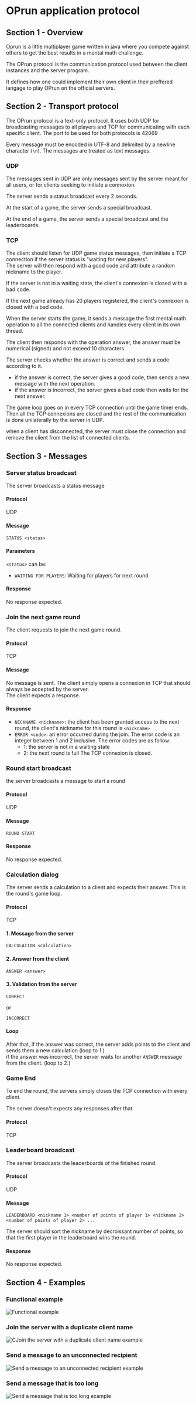 # OPrun application protocol

## Section 1 - Overview

Oprun is a little multiplayer game written in java where you compete against others 
to get the best results in a mental math challenge.

The OPrun protocol is the communication protocol used between the client instances and the server 
program.

It defines how one could implement their own client in their preffered langage to play
OPrun on the official servers.

## Section 2 - Transport protocol
The OPrun protocol is a text-only protocol. It uses both UDP for broadcasting messages to 
all players and TCP for communicating with each specific client. The port to be used for 
both protocols is 42069

Every message must be encoded in UTF-8 and delimited by a newline character
(`\n`). The messages are treated as text messages.

### UDP

The messages sent in UDP are only messages sent by the server meant for all users, or for
clients seeking to initiate a connexion.

The server sends a status broadcast every 2 seconds.

At the start of a game, the server sends a special broadcast.

At the end of a game, the server sends a special broadcast and the leaderboards.

### TCP

The client should listen for UDP game status messages, then initiate a TCP connection if 
the server status is "waiting for new players".  
The server will then respond with a good code and attribute a random nickname to the player.

If the server is not in a waiting state, the client's connexion is closed with a bad code.

If the next game already has 20 players registered, the client's connexion is closed with a bad code.

When the server starts the game, it sends a message the first mental math operation to all the connected
clients and handles every client in its own thread.

The client then responds with the operation answer, the answer must be numerical (signed) and not exceed 10 characters

The server checks whether the answer is correct and sends a code according to it.
- if the answer is correct, the server gives a good code, then sends a new message with the next operation.
- if the answer is incorrect, the server gives a bad code then waits for the next answer.

The game loop goes on in every TCP connection until the game timer ends. Then all the TCP connexions are closed
and the rest of the communication is done unilaterally by the server in UDP.

when a client has disconnected, the server must close the connection and remove
the client from the list of connected clients.

## Section 3 - Messages

### Server status broadcast

The server broadcasts a status message

#### Protocol
UDP

#### Message
```
STATUS <status>
```

#### Parameters
`<status>` can be:
- `WAITING FOR PLAYERS`: Waiting for players for next round

#### Response
No response expected.

### Join the next game round

The client requests to join the next game round.

#### Protocol
TCP

#### Message
No message is sent. The client simply opens a connexion in TCP that should always be accepted by the server.  
The client expects a response.

#### Response

- `NICKNAME <nickname>`: the client has been granted access to the next round, the client's nickname for this round is `<nickname>`
- `ERROR <code>`: an error occurred during the join. The error code is an
  integer between 1 and 2 inclusive. The error codes are as follow:
  - 1: the server is not in a waiting state
  - 2: the next round is full
  The TCP connexion is closed.

### Round start broadcast

the server broadcasts a message to start a round

#### Protocol
UDP

#### Message
```
ROUND START
```
#### Response

No response expected.

### Calculation dialog

The server sends a calculation to a client and expects their answer. This is the round's game loop.

#### Protocol
TCP

#### 1. Message from the server
```
CALCULATION <calculation>
```

#### 2. Answer from the client
```
ANSWER <answer>
```

#### 3. Validation from the server
```
CORRECT
```
or
```
INCORRECT
```

#### Loop
After that, if the answer was correct, the server adds points to the client and sends them a new calculation (loop to 1.)  
if the answer was incorrect, the server waits for another `ANSWER` message from the client. (loop to 2.)

### Game End

To end the round, the servers simply closes the TCP connection with every client. 

The server doesn't expects any responses after that.

#### Protocol
TCP

### Leaderboard broadcast

The server broadcasts the leaderboards of the finished round.

#### Protocol
UDP

#### Message
```
LEADERBOARD <nickname 1> <number of points of player 1> <nickname 2> <number of points of player 2> ...
```
The server should sort the nickname by decroissant number of points, so that the first player in the leaderboard
wins the round.

#### Response
No response expected.

## Section 4 - Examples

### Functional example

![Functional example](./images/example-1-functional-example.png)

### Join the server with a duplicate client name

![CJoin the server with a duplicate client name example](./images/example-2-join-the-server-with-a-duplicate-client-name.png)

### Send a message to an unconnected recipient

![Send a message to an unconnected recipient example](./images/example-3-send-a-message-to-an-unconnected-recipient.png)

### Send a message that is too long

![Send a message that is too long example](./images/example-4-send-a-message-that-is-too-long.png)
